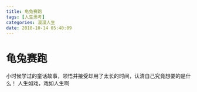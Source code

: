 ```yaml
---
title: 龟兔赛跑
tags: [人生思考]
categories: 漫漫人生
date: 2018-10-14 05:40:09
---
```

# 龟兔赛跑
小时候学过的童话故事，领悟并接受却用了太长的时间，认清自己究竟想要的是什么！
人生如戏，戏如人生啊